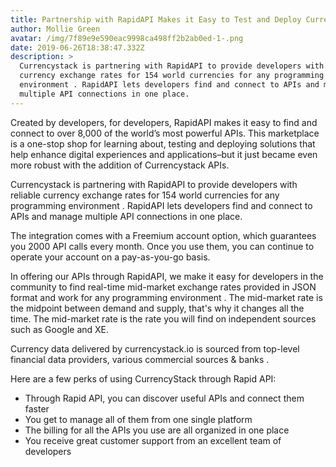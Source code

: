 ```yaml
---
title: Partnership with RapidAPI Makes it Easy to Test and Deploy CurrencyStack API
author: Mollie Green
avatar: /img/7f89e9e590eac9998ca498ff2b2ab0ed-1-.png
date: 2019-06-26T18:38:47.332Z
description: >
  Currencystack is partnering with RapidAPI to provide developers with reliable
  currency exchange rates for 154 world currencies for any programming
  environment . RapidAPI lets developers find and connect to APIs and manage
  multiple API connections in one place.
---
```

Created by developers, for developers, RapidAPI makes it easy to find and connect to over 8,000 of the world’s most powerful APIs. This marketplace is a one-stop shop for learning about, testing and deploying solutions that help enhance digital experiences and applications–but it just became even more robust with the addition of Currencystack APIs.

Currencystack is partnering with RapidAPI to provide developers with reliable currency exchange rates for 154 world currencies for any programming environment
. RapidAPI lets developers find and connect to APIs and manage multiple API connections in one place.

The integration comes with a Freemium account option, which guarantees you 2000 API calls every month. Once you use them, you can continue to operate your account on a pay-as-you-go basis.

In offering our APIs through RapidAPI, we make it easy for developers in the community to find real-time mid-market exchange rates provided in JSON format and work for any programming environment
. The mid-market rate is the midpoint between demand and supply, that's why it changes all the time. The mid-market rate is the rate you will find on independent sources such as Google and XE. 

Currency data delivered by currencystack.io is sourced from top-level financial data providers, various commercial sources & banks
. 

Here are a few perks of using CurrencyStack through Rapid API:

* Through Rapid API, you can discover useful APIs and connect them faster
* You get to manage all of them from one single platform
* The billing for all the APIs you use are all organized in one place
* You receive great customer support from an excellent team of developers
